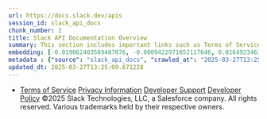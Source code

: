 ```yaml
---
url: https://docs.slack.dev/apis
session_id: slack_api_docs
chunk_number: 2
title: Slack API Documentation Overview
summary: This section includes important links such as Terms of Service, Privacy Information, Developer Support, and Developer Policy relevant to Slack's API documentation.
embedding: [-0.019062403589487076, -0.0009422971052117646, 0.016492346301674843, -0.004336112644523382, 0.03196766600012779, 0.0026645446196198463, -0.03147289529442787, 0.010280229151248932, -0.011036128737032413, -0.0014894650084897876, 0.016547320410609245, -0.021082716062664986, -0.01019089575856924, 0.008892123587429523, 0.004105906933546066, 0.042000509798526764, -0.001584811368957162, -0.01218372117727995, -0.025645598769187927, 0.034139156341552734, 0.03518367186188698, 0.04161568731069565, -0.032242536544799805, 0.07756900042295456, -0.04689323902130127, 0.0013348492793738842, -0.02277318201959133, 0.05159355700016022, -0.00804689060896635, -0.011304128915071487, 0.013166389428079128, -0.03358941152691841, -0.00018790108151733875, -0.02286938764154911, 0.023941390216350555, 0.0061433990485966206, 0.033424489200115204, 0.04073609411716461, 0.024779750034213066, 0.0012901824666187167, -0.04752544313669205, -0.037739984691143036, 0.009208226576447487, 0.06454005092382431, 0.005792936775833368, -0.030813200399279594, -0.023968877270817757, -0.008685968816280365, -0.03881198912858963, 0.014362084679305553, -0.05621141567826271, -0.03161032870411873, 0.005487141199409962, 0.05043909326195717, -0.03903188556432724, -0.00803314708173275, 0.016148755326867104, 0.013248851522803307, -0.01557152345776558, -0.00612278375774622, 0.03474387526512146, -0.04257773980498314, -0.024284979328513145, 0.020244354382157326, -0.00804689060896635, -0.007930070161819458, 0.003435905557125807, -0.01227305456995964, 0.026607651263475418, 0.03243494778871536, 0.020189380273222923, 0.037959884852170944, -0.017207015305757523, 0.0012266183039173484, 0.01988702081143856, -0.03386428579688072, 0.005861654877662659, 0.06311070919036865, -0.005813552066683769, -0.05816300958395004, -0.014884342439472675, 0.057008542120456696, -0.03493628650903702, 0.0025374162942171097, -0.07795382291078568, 0.01160648837685585, -0.06723380088806152, -0.013942904770374298, -0.005390935577452183, 0.01646485924720764, -0.026181599125266075, -0.011077359318733215, -0.0475529320538044, 0.029603762552142143, 0.04895478114485741, -0.04136830195784569, 0.0011149513302370906, 0.01221120823174715, 0.0016243243589997292, 0.06217614561319351, 0.04219292104244232, -0.038179781287908554, -0.04972442612051964, -0.046563390642404556, 0.005232884082943201, -0.01466444507241249, 0.03020848147571087, -0.050549041479825974, 0.03521116077899933, -0.025315752252936363, -0.10758507251739502, 0.04142327606678009, 0.026154112070798874, -0.004566318355500698, -0.023281695321202278, -0.038921937346458435, -0.04645344242453575, 0.00017447957361582667, 0.029218940064311028, -0.027363551780581474, -0.06756364554166794, -0.005404679570347071, 0.028284374624490738, -0.03073073923587799, 0.019089890643954277, -0.01628619246184826, -0.012018796987831593, -0.00781324878334999, -0.06849820911884308, 0.004184932913631201, 0.04018634930253029, -0.028036989271640778, 0.05673367157578468, -0.02153625525534153, -0.03433156758546829, -0.007517761085182428, -0.03356192633509636, -0.013929161243140697, -0.0038207268808037043, -0.03545854613184929, -0.006706887390464544, -0.024312466382980347, 0.015282907523214817, -0.019694609567523003, -0.06772857159376144, -0.07113698869943619, -0.024875955656170845, -0.022140974178910255, -0.05645879730582237, 0.013716135174036026, -0.02281441166996956, 0.024436159059405327, -0.020189380273222923, 0.018746299669146538, -0.037520088255405426, -0.013049568980932236, 0.08614502102136612, 0.0688830316066742, -0.009764843620359898, 0.012932748533785343, 0.006160578690469265, 0.029603762552142143, 0.009201355278491974, 0.02324046567082405, -0.002649083035066724, -0.012946492061018944, 0.05450720340013504, -0.03977404162287712, -0.07547996938228607, -0.011613360606133938, -0.023666517809033394, -0.027652166783809662, -0.011400334537029266, 0.0061433990485966206, 0.005548987537622452, -0.03001607023179531, 0.039141833782196045, -0.005713910795748234, -0.02976868487894535, -0.005397807341068983, -0.02688252367079258, 0.011874489486217499, -0.05208832770586014, -0.06019706279039383, -0.06019706279039383, 0.008060634136199951, -0.052253250032663345, 0.023322926834225655, 0.02330918237566948, -0.010603204369544983, -0.010596332140266895, 0.0035767776425927877, 0.017165783792734146, -0.014691932126879692, 0.0013365672202780843, -0.011455308645963669, -0.028284374624490738, 0.0027057756669819355, -0.024353697896003723, 0.004346420522779226, 0.018388966098427773, 0.018031632527709007, 0.029163965955376625, -0.02513708546757698, 1.234778574144002e-05, -0.02811945043504238, 0.016918398439884186, 0.008740943856537342, -0.04692072421312332, -0.03719023987650871, 0.05137366056442261, -0.014733162708580494, -0.007703300099819899, 0.003910060506314039, -0.044199489057064056, -0.018732557073235512, -0.0035424185916781425, -0.008129352703690529, -0.0068615032359957695, 0.023075541481375694, -0.05217079073190689, 0.08163711428642273, -0.008871507830917835, -0.004744985606521368, 0.040323786437511444, 0.04521651566028595, 0.021728666499257088, -0.0333695150911808, 0.043182458728551865, -0.009208226576447487, 0.034881312400102615, 0.022539539262652397, -0.025288265198469162, -0.03191269189119339, 0.06789349019527435, -0.03710778057575226, 0.013187005184590816, 0.02473852038383484, 0.03545854613184929, -0.01746814325451851, -0.010630691424012184, -0.024284979328513145, 0.021467536687850952, 0.01184013020247221, 0.021604973822832108, 0.0020632613450288773, 0.021989794448018074, -0.01350310817360878, 0.02831186167895794, 0.02131635695695877, 0.020821588113904, 0.009180739521980286, -0.01427962351590395, -0.06750866770744324, 0.017316963523626328, -0.03672295808792114, -0.013894801959395409, 0.01381233986467123, 0.036750443279743195, -0.008795917965471745, -0.004920216742902994, -0.016835937276482582, -0.06464999914169312, 0.0068099647760391235, -0.05992219224572182, 0.016519833356142044, 0.037767473608255386, -0.011874489486217499, 0.022209692746400833, 0.015997575595974922, 0.011682078242301941, 0.004930524155497551, 0.0357334166765213, -0.019804559648036957, -0.013633673079311848, -0.0005557577242143452, 0.039664093405008316, 0.0037726243026554585, -0.03237997367978096, 0.00789571087807417, -0.0196121484041214, 0.006036886014044285, -0.02007943205535412, 0.006236168555915356, -0.008892123587429523, -0.02193482033908367, 0.04683826491236687, -0.012218079529702663, -0.004315497353672981, 0.0008216109126806259, -0.0029686223715543747, 0.03647557273507118, 0.007531504612416029, -0.006438886746764183, -0.015681473538279533, 0.04593118280172348, 0.07976797968149185, -0.013599313795566559, -0.005717346910387278, 0.0010522460797801614, -0.0005175332771614194, -0.019873278215527534, 0.0014112981734797359, -0.03161032870411873, 0.014801881276071072, 0.03839968144893646, 0.02215471863746643, 0.0038379065226763487, 0.045848723500967026, -0.052967920899391174, -0.005610833875834942, 0.023542825132608414, -0.028050731867551804, -0.03446900472044945, -0.050576530396938324, -0.038179781287908554, 0.028724169358611107, 0.04499661922454834, 0.02877914346754551, -0.03823475539684296, 0.021577486768364906, 0.013757365755736828, -0.00963427871465683, -0.039883989840745926, 0.0008031429024413228, -0.006614117883145809, -0.010974282398819923, 0.002946289023384452, 0.001417311024852097, -0.05307786911725998, 0.08015280216932297, -0.08949846774339676, -0.019282301887869835, 0.005524936132133007, 0.008830277249217033, -0.03259987011551857, 0.034633927047252655, 0.04554636403918266, -0.04496913030743599, 0.0033139309380203485, -0.016643526032567024, -0.10192269831895828, -0.0487898588180542, -0.03658552095293999, 0.018031632527709007, 0.014939317479729652, -0.005160729866474867, 0.007373453117907047, -0.024875955656170845, 0.06783851981163025, -0.02355656772851944, -0.03908685967326164, -0.0017274015117436647, -0.021178921684622765, -0.023364156484603882, 0.014843111857771873, 0.03823475539684296, -0.05074145272374153, -0.03334202617406845, 0.02594795823097229, -0.044172000139951706, 0.005961296148598194, 0.019584661349654198, -0.029878634959459305, 0.02483472414314747, 0.015227933414280415, -0.026277804747223854, -0.055359307676553726, 0.035403572022914886, -0.010561973787844181, 0.04793775454163551, 0.009826689958572388, 0.02930140122771263, -0.019557174295186996, -0.013475621119141579, -0.01256854273378849, -0.020519226789474487, 0.04477671906352043, 0.054397255182266235, -0.015049265697598457, 0.024257492274045944, 0.021013997495174408, -0.015172958374023438, -0.010383306071162224, -0.007194785866886377, 0.011572130024433136, -0.023295439779758453, 0.009311303496360779, -0.007634581997990608, -0.008259916678071022, 0.0190486591309309, -0.02050548419356346, -0.014210904948413372, -0.002434339141473174, 0.009345662780106068, -0.0005261230398900807, 0.06393533200025558, 0.028944067656993866, 0.027583450078964233, -0.032270025461912155, 0.05733839049935341, -0.0029256734997034073, -0.021549999713897705, 0.02032681740820408, -0.04719559848308563, -0.03358941152691841, -0.008149967528879642, -0.04241281747817993, 0.0154615743085742, -0.016451114788651466, 0.0022591077722609043, -0.005806680303066969, 0.02200353890657425, -0.004205548204481602, -0.006724067032337189, -0.05076893791556358, 0.022979335859417915, 0.036997828632593155, 0.019722096621990204, 0.04950452595949173, 0.018045375123620033, -0.06684897840023041, 0.01954342983663082, -0.01559901051223278, -0.0008821687079034746, 0.035156186670064926, 0.025769291445612907, -0.024559851735830307, -0.0019550302531570196, -0.01146905217319727, -0.04425446316599846, -0.0034565208479762077, 0.03872952610254288, -0.04076358303427696, -0.011015512980520725, -0.030180994421243668, -0.015928857028484344, 0.014265879988670349, 0.00025447175721637905, 0.019900765269994736, 0.018842505291104317, -0.0026508010923862457, -0.018787531182169914, -0.008569148369133472, -0.012575414031744003, -0.011565257795155048, -0.001793542644008994, -0.021742409095168114, 0.001157900202088058, 0.03872952610254288, -0.030345916748046875, 0.010094690136611462, 0.020093174651265144, 0.017330707982182503, -0.04329241067171097, 0.0028741350397467613, -0.0368603952229023, 0.017797989770770073, 0.023267952725291252, 0.03402920812368393, 0.011640847660601139, -0.0045525748282670975, -0.012699106708168983, 0.006119347643107176, 0.01030084490776062, -0.057283416390419006, -0.010575717315077782, 0.00792319793254137, -0.01640988513827324, 0.020766612142324448, -0.02774837240576744, 0.002113081980496645, 0.006834016181528568, -0.013558083213865757, -0.0006979182944633067, 0.013887929730117321, -0.026731343939900398, -0.02141256257891655, 0.044886671006679535, -0.03281977027654648, -0.0063220662996172905, 0.016176242381334305, -0.051538582891225815, 0.03353443741798401, 0.025686830282211304, 0.03386428579688072, 0.013949776068329811, 0.004528523422777653, -0.019433481618762016, 0.038427166640758514, -0.004394523333758116, 0.0050610885955393314, 0.03721772879362106, -0.01643737219274044, -0.003267546184360981, -0.020876562222838402, -0.026717601343989372, -0.0369703434407711, 0.011159821413457394, -0.032737307250499725, -0.027803346514701843, -0.06838826090097427, -0.01988702081143856, 0.014499520882964134, 0.015392856672406197, 0.021893590688705444, -0.023419132456183434, -0.0279682707041502, -0.03779495880007744, 0.021976051852107048, -0.009627407416701317, 0.009359406307339668, 0.009043303318321705, 0.007689556572586298, -0.03507372364401817, 0.004944268148392439, -0.02168743498623371, 0.04752544313669205, -0.010417665354907513, -0.027019960805773735, -0.009297559969127178, 0.014554495923221111, 0.012657876126468182, -0.028531759977340698, -0.01811409369111061, 0.0032263153698295355, -0.02774837240576744, -0.04788278043270111, -0.029851146042346954, -0.03265484422445297, 0.02831186167895794, -0.046288520097732544, 0.015379113145172596, -0.031115559861063957, 0.006263655610382557, 0.019447224214673042, 0.009627407416701317, -0.013262595050036907, -0.03958163037896156, 0.005610833875834942, 0.017207015305757523, 0.032984692603349686, 0.0160937812179327, 0.04810267686843872, -0.046316005289554596, -0.006212117150425911, -0.023364156484603882, -0.018595119938254356, 0.010568845085799694, 0.02747349999845028, 0.01752311736345291, 0.008459199219942093, 0.00801940355449915, 0.010335203260183334, 0.02109646052122116, -0.007033298723399639, -0.018883736804127693, -0.007091708946973085, 0.011785156093537807, 0.007005811203271151, -0.011242282576858997, -0.01929604448378086, -0.011159821413457394, -0.003721085609868169, -0.00030987572972662747, 0.02538446895778179, -0.005098883528262377, -0.008768430911004543, -0.026580164209008217, 0.011496540158987045, 0.011077359318733215, 0.007675813045352697, 3.7472844269359484e-05, 0.03839968144893646, 0.008479814976453781, 0.015447830781340599, -0.02205851301550865, 0.0013674903893843293, -0.007146683521568775, -0.013166389428079128, -0.008624122478067875, -0.04980688542127609, -0.002231620717793703, 0.02998858317732811, -0.02759719267487526, 0.007366581354290247, -0.00795755721628666, 0.025274520739912987, -0.02352908067405224, -0.04062614589929581, 0.04474923387169838, -0.008617251180112362, 0.013255723752081394, -0.016973372548818588, 0.04307251051068306, -0.0017866708803921938, 0.0005682128830812871, -0.007978172972798347, 0.010019100271165371, -0.0032469306606799364, 0.035623468458652496, -0.025219546630978584, -0.02831186167895794, -0.004648779984563589, -0.014142187312245369, 0.00010447300155647099, -0.0044563692063093185, -0.011984438635408878, -0.03045586682856083, -0.020093174651265144, 0.00951058603823185, 0.02047799713909626, 0.012802183628082275, -0.04516154155135155, 0.010307716205716133, 0.001212874660268426, 0.0019430045504122972, 0.022195950150489807, 0.013042697682976723, 0.01416967436671257, -0.052033353596925735, 0.015612754970788956, -0.008005660027265549, 0.02899904176592827, 0.02663514018058777, 0.03565095365047455, -0.037520088255405426, -0.04235784336924553, -0.017880452796816826, -0.0047484212554991245, -0.008947097696363926, 0.01998322643339634, 0.03952665627002716, 0.0045525748282670975, -0.018224041908979416, -0.04450184851884842, 0.027212372049689293, 0.044364411383867264, 0.02781709097325802, -0.0333145409822464, 0.021646205335855484, 0.007806377485394478, 0.031527869403362274, -0.037712499499320984, 0.015612754970788956, -0.011688950471580029, -0.022800669074058533, -0.0035973929334431887, -0.00398565037176013, 0.015640242025256157, 0.004219291731715202, -0.017976658418774605, 0.022580770775675774, -0.019969481974840164, 0.02299308031797409, 0.008782174438238144, -0.018402710556983948, 0.02203102596104145, 0.0019842353649437428, 0.03281977027654648, -0.023295439779758453, 0.03210509940981865, 0.016918398439884186, -0.007222273387014866, -0.00699893943965435, -0.001157041173428297, -0.02700621634721756, 0.007538376841694117, 0.003245212836191058, 0.000736572255846113, -0.02491718716919422, 0.0855952799320221, 0.04854247346520424, 0.016959629952907562, 0.010025972500443459, -0.01361305732280016, -0.009428124874830246, -0.06047193706035614, 0.040818557143211365, 0.009057046845555305, -0.011338488198816776, 0.015255420468747616, -0.04579374939203262, -0.007373453117907047, 0.02996109612286091, -0.025741804391145706, 0.03587085381150246, 0.04595867171883583, 0.01403223816305399, -0.026951242238283157, 0.008809661492705345, -0.030428379774093628, 0.024284979328513145, -0.04474923387169838, -0.005892578046768904, -0.032957203686237335, -0.0001598769740667194, 0.01597008854150772, -0.007902582176029682, -0.06316568702459335, 0.0014782983344048262, 0.012163105420768261, 0.01023899856954813, 0.0007627710001543164, -0.026057906448841095, -0.006634733639657497, 0.02554939314723015, -0.033451974391937256, 0.020065687596797943, -0.022539539262652397, -0.01350310817360878, 0.0054459101520478725, -0.0321875624358654, 0.030758226290345192, 0.012795312330126762, 0.006139962933957577, -0.02324046567082405, -0.02508210949599743, 0.00786135159432888, 0.006105604115873575, 0.0008014249615371227, -0.026181599125266075, -0.029851146042346954, 0.011503411456942558, -0.02289687469601631, 0.015901369974017143, -0.02669011428952217, 0.019474713131785393, 0.01572270318865776, 0.009002072736620903, -0.005816988181322813, 0.005487141199409962, -0.012018796987831593, -0.020340560004115105, -0.021673692390322685, 0.015379113145172596, -0.021797385066747665, 0.0665741041302681, -0.037959884852170944, -0.00797130074352026, 0.01687716692686081, -0.002429185202345252, -0.013166389428079128, 0.02069789543747902, 0.02358405478298664, -0.013757365755736828, 0.0026525191497057676, 0.004896165337413549, 0.006064373068511486, 0.018718812614679337, 0.041093431413173676, 0.011675206944346428, 0.009366278536617756, -0.016890911385416985, -0.030428379774093628, -0.02669011428952217, -0.03452397882938385, -0.01929604448378086, 0.028229398652911186, 0.030675765126943588, 0.006706887390464544, 0.0809224471449852, -0.03281977027654648, -0.0346064418554306, -0.018471427261829376, -0.012953363358974457, -0.03375433385372162, -0.01985953375697136, -0.0023553131613880396, 0.005023293662816286, -0.014265879988670349, 0.00020046360441483557, -0.015640242025256157, 0.016203729435801506, 0.034853823482990265, -0.0196121484041214, -0.06970764696598053, 0.0196121484041214, 0.011812643148005009, -0.05087888985872269, 0.008644738234579563, -0.0024944674223661423, 0.023020567372441292, -0.03878450021147728, -0.037932395935058594, -0.01227305456995964, 0.01203941274434328, -0.0285867340862751, -0.06536466628313065, -0.0007133798790164292, -0.04851498454809189, 0.007572735659778118, -0.01232115738093853, -0.03232499957084656, -0.020835330709815025, -0.004085291642695665, -0.0008297711610794067, -0.09197232127189636, 0.005926936864852905, -0.0026198779232800007, 0.007833864539861679, 0.024944674223661423, 0.023515338078141212, 0.026181599125266075, 0.03328705206513405, 0.03119802102446556, -0.021453794091939926, 0.03163781762123108, -0.02899904176592827, -0.013771109282970428, -0.007435299456119537, 0.017440656200051308, 0.004119650460779667, 0.00798504427075386, 0.01858137734234333, 0.017976658418774605, 0.018540145829319954, -0.021769898012280464, -0.005222576204687357, 0.015200446359813213, 0.06690394878387451, 0.023968877270817757, -0.02193482033908367, 0.020038200542330742, -0.014307110570371151, 0.03119802102446556, -0.00012390734627842903, 0.013269467279314995, 0.0002418018557364121, -0.009084533900022507, 0.01418341789394617, -0.010355819016695023, 0.042000509798526764, -0.005140114575624466, -0.010871204547584057, 0.03114304691553116, -0.05049406737089157, -0.00846607144922018, -0.027803346514701843, 0.03900440037250519, 0.0025253905914723873, 0.0009010662324726582, 0.0045834979973733425, -0.012973979115486145, 0.01882876269519329, -0.04782780259847641, 0.04969693720340729, -0.008995200507342815, -0.014458290301263332, 0.02678631991147995, -0.050576530396938324, 0.007359709590673447, -0.030043557286262512, -0.03611823916435242, 0.01693214289844036, 0.006115911994129419, -0.013853571377694607, 0.020395534113049507, 0.03141792118549347, 0.0071535552851855755, -0.031500380486249924, 0.014774393290281296, -0.006469809915870428, -0.02414754405617714, 0.011146076954901218, 0.0069748880341649055, 0.0076620690524578094, 0.022388359531760216, 0.015516549348831177, 0.012060028500854969, 0.030758226290345192, 0.03144540637731552, -0.03831721842288971, 0.01227305456995964, -0.021206408739089966, 0.013729878701269627, -0.05524935945868492, 0.029466325417160988, 0.004954575560986996, 0.026992473751306534, 0.04595867171883583, 0.009737356565892696, 0.0029119299724698067, -0.012424234300851822, 0.00236218492500484, -0.019089890643954277, -0.01845768466591835, 0.06322065740823746, 0.026580164209008217, 0.00815683975815773, -0.0013820929452776909, 0.033671874552965164, -0.0019292609067633748, -0.0231854896992445, -0.003351725870743394, 0.011152949184179306, -0.033259566873311996, 0.03614572435617447, -0.01860886439681053, 0.01799040101468563, 0.029851146042346954, -0.018760044127702713, -5.408866854850203e-05, 0.004136830102652311, -0.015956345945596695, -0.021110203117132187, -0.0024102877359837294, 0.00828053243458271, -0.019584661349654198, 0.05777818709611893, 0.002592390635982156, -0.03166530653834343, -0.010891820304095745, 0.023721491917967796, 0.01749563030898571, -0.002310646465048194, 0.004693446680903435, 0.011359103955328465, -0.010823102667927742, -0.040351275354623795, 0.003008135361596942, -0.01418341789394617, -0.012829670682549477, 0.05849285423755646, -0.007820121012628078, -0.03125299513339996, 0.003329392522573471, 0.02284190058708191, 0.05140114575624466, -0.046261031180620193, 0.013193877413868904, -0.0017815169412642717, 0.013042697682976723, 0.02495841681957245, -0.013434390537440777, -0.023199234157800674, -0.00955868884921074, -0.0021044921595603228, -0.011585873551666737, -0.013200748711824417, 0.002997827483341098, -0.002858673455193639, 0.0029823658987879753, -0.0028140065260231495, 0.023872671648859978, -0.011049872264266014, 0.023446619510650635, 0.03216007724404335, -0.024724775925278664, -0.02572805993258953, 0.029713710770010948, -0.006040321663022041, 0.03823475539684296, -0.011847002431750298, -0.0050404733046889305, -0.03435905650258064, -0.00397877860814333, -0.03905937448143959, 0.02417503111064434, 0.004641908220946789, -0.01404598169028759, -0.0017583246808499098, -0.008885251358151436, -0.03658552095293999, 0.022979335859417915, 0.017413169145584106, 0.003940983675420284, 0.025508161634206772, 0.015186701901257038, 0.04447435960173607, 0.004195240791887045, 0.009421252645552158, 0.025741804391145706, -0.027514731511473656, -0.023597799241542816, 0.017880452796816826, 0.03499126061797142, -0.008816533721983433, -0.002077004872262478, -0.034881312400102615, 0.036530546844005585, 0.05577161908149719, 0.028531759977340698, -0.0098060742020607, 0.0015229651471599936, -0.020807843655347824, 0.006157142575830221, 0.0238039530813694, 0.011249154806137085, 0.01867758296430111, 0.007222273387014866, -0.0013211056357249618, -0.018979942426085472, 0.006689708214253187, -0.010733768343925476, -0.0032744179479777813, 0.001793542644008994, 0.0274047814309597, 0.03617321327328682, -0.012802183628082275, -0.00804689060896635, -0.011427821591496468, 0.028201911598443985, -0.03801485896110535, 0.03386428579688072, 0.015777677297592163, 0.02311677299439907, -0.020560458302497864, 0.008198070339858532, -0.02286938764154911, -0.022676976397633553, -0.005119499284774065, -0.0045525748282670975, -0.00699206767603755, -0.024230005219578743, 0.004422010388225317, -0.025892984122037888, -0.026552677154541016, -0.027830833569169044, 0.0028792887460440397, -0.0053016021847724915, -0.012602901086211205, 0.0057379622012376785, -0.012224951758980751, 0.0026439293287694454, -0.00845232792198658, -0.008088121190667152, -0.0017952605849131942, 0.017688041552901268, 0.01019089575856924, -0.009263201616704464, 0.018072862178087234, -0.02128886990249157, 0.03971906751394272, -0.011936335824429989, 0.05519438534975052, 0.025343239307403564, -0.015063009224832058, 0.03020848147571087, -0.016176242381334305, -0.007655197288841009, -0.022883130237460136, 0.00994351040571928, 0.04375969246029854, 0.0036592392716556787, -0.00595786003395915, 0.002592390635982156, 0.03620069846510887, 0.025013392791152, 0.016327422112226486, 0.0034530849661678076, -0.003707342082634568, -0.03147289529442787, 0.0006068667862564325, 0.012231823988258839, 0.0012369259493425488, -0.016478601843118668, 0.016231218352913857, 0.064265176653862, -0.02781709097325802, 0.007387196645140648, 0.0022384924814105034, 0.039389219135046005, 0.015901369974017143, 0.024449903517961502, 0.019529687240719795, 0.012877773493528366, -0.022237179800868034, 0.017756760120391846, 0.0019155172631144524, 0.03952665627002716, -0.010342075489461422, -0.007352837827056646, -0.0008203224278986454, 0.005012986250221729, -0.0046865749172866344, -0.03254489600658417, -0.035156186670064926, -0.035156186670064926, -0.007744531147181988, 0.014705675654113293, 0.010087818838655949, -0.023158002644777298, 0.027913296595215797, -0.02594795823097229, 0.004985498730093241, -0.016822192817926407, 0.009998485445976257, 0.045106567442417145, -0.015860140323638916, 0.04062614589929581, -0.017674297094345093, -0.004391087219119072, -0.02047799713909626, 0.022388359531760216, 0.003782931948080659, -0.0012017079861834645, -0.010788743384182453, 0.014128443785011768, 0.0004090874863322824, 0.002918801736086607, 0.004923652391880751, -0.029108991846442223, 0.02520580217242241, -0.00974422786384821, 0.018746299669146538, 0.004707190673798323, -0.014348341152071953, -0.01941973716020584, -0.018540145829319954, 0.02806447632610798, 0.002602698514238, -0.024106312543153763, -0.015310394577682018, -0.007064221892505884, 0.0034822903107851744, 0.03435905650258064, -0.004720934201031923, -0.037959884852170944, 0.02203102596104145, 0.012293669395148754, 0.011317872442305088, 0.008878380060195923, 0.0098060742020607, 0.013351928442716599, -0.025398213416337967, -0.005043909419327974, -0.021549999713897705, -0.0037760601844638586, -0.015076753683388233, 0.0039375475607812405, -0.009441868402063847, 0.013296954333782196, -0.04065363481640816, -0.022292153909802437, -0.003179930616170168, -0.01350310817360878, 0.004803395830094814, -0.029191453009843826, -0.020340560004115105, 0.018787531182169914, 0.011290385387837887, -0.014870598912239075, -0.0015641959616914392, 0.012547926977276802, -0.00693709310144186, -0.013248851522803307, 0.09395139664411545, -0.012843415141105652, 0.01877378672361374, -0.0028208785224705935, 0.008273660205304623, 0.02579677850008011, -0.0011931181652471423, 0.053435202687978745, 0.007717043627053499, 0.02622283063828945, -0.026731343939900398, 0.005456218030303717, -0.006971452385187149, -0.011166692711412907, 0.026085395365953445, 0.004714062437415123, -0.01919984072446823, 0.003124956041574478, 0.016506090760231018, 0.002972058253362775, 0.0038619576953351498, 0.03669546917080879, 0.008521045558154583, 0.009613663889467716, 0.00595786003395915, -0.00962053518742323, 0.017688041552901268, -0.004999242722988129, 0.05360012501478195, -0.011365975253283978, -0.015324138104915619, -0.015337882563471794, 0.020148150622844696, -0.011056743562221527, -0.018320247530937195, -0.03020848147571087, -0.008074377663433552, -0.03422161936759949, 0.01653357781469822, -0.009874792769551277, 0.008912738412618637, -0.041313327848911285, 0.021178921684622765, -0.019474713131785393, -0.00974422786384821, -0.006325501948595047, -0.021055229008197784, -0.022828156128525734, -0.005868526641279459, 0.010561973787844181, -0.005195089150220156, 0.045601338148117065, 0.028944067656993866, -2.6306151994504035e-05, -0.00795755721628666, -0.006054065655916929, 0.018746299669146538, 0.007524632848799229, 0.004112778697162867, 0.021137690171599388, -0.02572805993258953, 0.0028243144042789936, 0.012231823988258839, 0.025150828063488007, -0.028944067656993866, -0.006620990112423897, -0.008617251180112362, 0.016451114788651466, 0.005164165981113911, 0.025631854310631752, 0.014265879988670349, 0.037272702902555466, 0.02681380696594715, -0.004425446502864361, 0.008823405019938946, 0.0027641858905553818, 0.004600677639245987, -0.0011097975075244904, -0.026085395365953445, 0.01882876269519329, 0.015269163995981216, 0.0415881983935833, 0.033204589039087296, 0.02523328922688961, -0.022264666855335236, 0.028889093548059464, -0.018072862178087234, -0.015434087254106998, 0.026552677154541016, -0.02414754405617714, -0.015956345945596695, -0.007064221892505884, 0.03372684866189957, 0.003173058619722724, -0.03878450021147728, 0.00595098827034235, -0.029906122013926506, -0.00034380529541522264, 0.013269467279314995, -5.3229690820444375e-05, 0.015131727792322636, 0.020395534113049507, -0.008940226398408413, 0.022567028179764748, -0.029933609068393707, 0.012644132599234581, -0.02644272893667221, -0.027555961161851883, 0.0029050582088530064, 0.008665353991091251, 0.00025404227199032903, -0.00479308795183897, -0.008734071627259254, 0.014746906235814095, 0.04430943727493286, 0.009338791482150555, -0.004099035169929266, 0.041313327848911285, 0.004074983764439821, -0.012919005006551743, 0.03172028064727783, -0.028916580602526665, -0.0166847575455904, -0.004755293019115925, -0.01870507001876831, -0.006421707570552826, 0.009847304783761501, -0.008417968638241291, 0.0008692840929143131, 0.025466931983828545, 0.021701179444789886, 0.017550604417920113, 0.028449296951293945, -0.004586933646351099, -0.0009938356233760715, 0.0014851700980216265, 0.031335458159446716, -0.01724824495613575, 0.019282301887869835, -0.019557174295186996, -0.057228442281484604, 0.026593908667564392, 0.005184781271964312, 0.02762467972934246, 0.02954878658056259, 0.018787531182169914, 0.006827144417911768, -0.021178921684622765, 0.0009388611651957035, -0.013709262944757938, -0.00699206767603755, 0.048927295953035355, 0.020986510440707207, 0.026264062151312828, 0.03955414518713951, -0.024257492274045944, 0.0031077766325324774, -0.031115559861063957, -0.0012334900675341487, -0.011269769631326199, 0.004129958339035511, -0.005078268237411976, -0.023941390216350555, -0.0309231486171484, 0.021838614717125893, 0.0010728614870458841, 0.012870902195572853, 0.002685160143300891, -0.011365975253283978, 0.00124122085981071, -0.025494419038295746, 0.01777050271630287, -0.0010823102202266455, 0.020986510440707207, -0.007682684808969498, -0.01011530589312315, -0.03268233314156532, 0.046975698322057724, -0.03664049506187439, -0.01579142175614834, -0.04356728121638298, -0.0369153693318367, 0.00306482776068151, 0.009434996172785759, 0.008321763016283512, -0.00808124989271164, -0.008713455870747566, -0.004758729133754969, -0.011819514445960522, 0.03587085381150246, 0.008273660205304623, 0.018760044127702713, 0.009964126162230968, -0.012362387962639332, 0.03139043226838112, 0.0037932395935058594, 0.03114304691553116, -0.0018416453385725617, 0.0014825932448729873, 0.013448134064674377, 0.004837755113840103, 0.008603507652878761, -0.012994594871997833, 0.04430943727493286, -0.0004805972857866436, 0.0030802893452346325, 0.007284119725227356, 0.007442171219736338, -0.009593048132956028, 0.037492599338293076, -0.014375828206539154, 0.012630388140678406, -0.0019687737803906202, 0.0202580988407135, 0.004446061793714762, 0.033012181520462036, -0.005940680392086506, 0.04197302088141441, -0.009730484336614609, -0.028284374624490738, -0.022786924615502357, -0.023103028535842896, 0.024230005219578743, -0.04125835373997688, 0.027803346514701843, 0.004744985606521368, 0.018815018236637115, -0.015928857028484344, 0.007751402910798788, 0.0028775709215551615, 0.03001607023179531, -0.012788440100848675, 0.010692537762224674, 0.011372847482562065, 0.007050477899610996, 0.011015512980520725, -0.03969157859683037, 0.003676418913528323, -0.002315800404176116, 0.0006124501815065742, 0.020739125087857246, 0.007400940638035536, -0.032022640109062195, 0.007002375554293394, 0.0019807994831353426, 0.0023261080496013165, 0.04546390101313591, 0.01786670833826065, -0.03328705206513405, 0.02688252367079258, 0.002161184558644891, -0.005576474592089653, 0.017261989414691925, 0.0035286748316138983, -0.011750796809792519, 0.0027933912351727486, 0.01579142175614834, -0.019186096265912056, 0.05291294306516647, 0.0010058613261207938, -0.012218079529702663, -0.006315194070339203, 0.033204589039087296, -0.010768127627670765, -0.02308928407728672, -0.00994351040571928, 0.010445152409374714, -0.031747765839099884, -0.01572270318865776, 0.039169322699308395, -0.006816836539655924, 0.018993685021996498, 0.023996364325284958, 0.006926785688847303, -0.012616644613444805, -0.011709566228091717, -0.010438281111419201, -0.0051229349337518215, 0.014224648475646973, -0.010197767056524754, -0.020285585895180702, 0.02908150479197502, -0.0005544692394323647, 0.0009560406906530261, 0.0023553131613880396, 0.017165783792734146, -0.01774301566183567, -0.022292153909802437, 0.031527869403362274, -0.028861606493592262, 0.006298014894127846, 0.025741804391145706, 0.006091860588639975, -0.005308473948389292, -0.004731242079287767, -0.0028810068033635616, 0.01134535949677229, -0.004758729133754969, -0.018169067800045013, -0.006146834697574377, 0.013523723930120468, -0.020051945000886917, 0.02072538249194622, -0.0032194433733820915, 0.016616038978099823, 0.03457895293831825, 0.015131727792322636, 0.003707342082634568, -0.013125158846378326, 0.010431408882141113, 0.023858927190303802, 0.008878380060195923, -0.003152443328872323, -0.030785713344812393, -0.004892729222774506, -0.01134535949677229, 0.0077376593835651875, -0.008995200507342815, 0.009469355456531048, 0.004212419968098402, 0.01221120823174715, 0.0038860091008245945, 0.03614572435617447, 0.02703370526432991, 0.016107525676488876, -0.006964580621570349, -0.01675347425043583, -0.02688252367079258, 0.024188775569200516, -0.015227933414280415, -0.000405007362132892, 0.0022195950150489807, 0.011475924402475357, -0.02532949484884739, -0.011118589900434017, -0.005459653679281473, 0.015557779930531979, -0.0029205195605754852, 0.01418341789394617, -0.02358405478298664, 0.0024085696786642075, 0.0050920117646455765, 0.029218940064311028, -0.003944419324398041, -0.007875095121562481, 0.00846607144922018, -0.0031009046360850334, 0.006562579423189163, 0.05755828693509102, -0.0020855946931988, 0.008198070339858532, 0.02752847410738468, -0.01634116657078266, 0.003327674465253949, -0.015544036403298378, 0.02712990902364254, -0.0005613410612568259, -0.027762116864323616, 0.004700318910181522, -0.0013915416784584522, 0.014774393290281296, -0.023501593619585037, 0.005755141843110323, 0.0017420040676370263, -0.002389672212302685, 0.019309788942337036, 0.0005450205062516034, -0.008397352881729603, -0.007029862608760595, 0.021330101415514946, -0.005648628808557987, -0.029383864253759384, 0.0190486591309309, -0.028971554711461067, 0.011324744671583176, -0.02097276784479618, -0.006627861876040697, 0.011475924402475357, -0.014595726504921913, -0.024010106921195984, 0.01557152345776558, 0.008837148547172546, 0.01830650493502617, 0.007964428514242172, 0.015392856672406197, -0.02535698190331459, 0.004799960181117058, 0.007490274030715227, -0.025219546630978584]
metadata : {"source": "slack_api_docs", "crawled_at": "2025-03-27T13:25:09.670243", "url_path": "/apis", "chunk_size": 379}
updated_dt: 2025-03-27T13:25:09.671228
---
```

* [Terms of Service](https://slack.com/terms-of-service/user) [Privacy Information](https://slack.com/trust/privacy/privacy-policy) [Developer Support](https://docs.slack.dev/developer-support) [Developer Policy](https://docs.slack.dev/developer-policy)
©2025 Slack Technologies, LLC, a Salesforce company. All rights reserved. Various trademarks held by their respective owners.